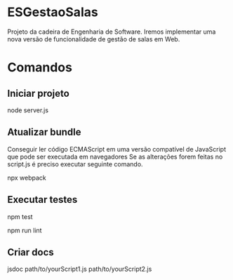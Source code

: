 # ESGestaoSalas
Projeto da cadeira de Engenharia de Software. Iremos implementar uma nova versão de funcionalidade de gestão de salas em Web.


# Comandos

## Iniciar projeto

node server.js

## Atualizar bundle
Conseguir ler código ECMAScript em uma versão compatível de JavaScript que pode ser executada em navegadores 
Se as alterações forem feitas no script.js é preciso executar seguinte comando.

npx webpack

## Executar testes

npm test
 
npm run lint

## Criar docs

jsdoc path/to/yourScript1.js path/to/yourScript2.js
